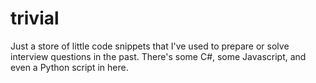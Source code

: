 # trivial
  Just a store of little code snippets that I've used to prepare or solve interview questions in the past.
  There's some C#, some Javascript, and even a Python script in here.
